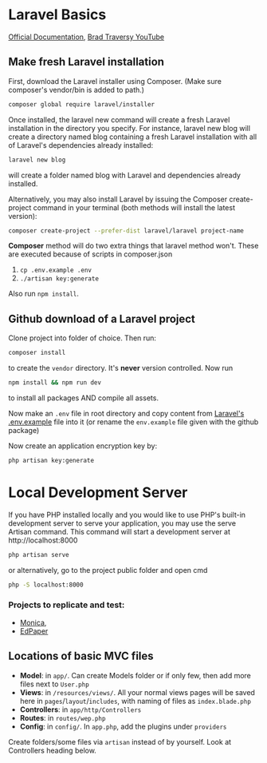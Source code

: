 # Laravel Basics
[Official Documentation](https://laravel.com/docs/), [Brad Traversy YouTube](https://www.youtube.com/playlist?list=PLillGF-RfqbYhQsN5WMXy6VsDMKGadrJ-)

## Make fresh Laravel installation
First, download the Laravel installer using Composer. (Make sure composer's vendor/bin is added to path.)

```bash
composer global require laravel/installer
```
Once installed, the laravel new command will create a fresh Laravel installation in the directory you specify. For instance, laravel new blog will create a directory named blog containing a fresh Laravel installation with all of Laravel's dependencies already installed:

```bash
laravel new blog
```

will create a folder named blog with Laravel and dependencies already installed. 

Alternatively, you may also install Laravel by issuing the Composer create-project command in your terminal (both methods will install the latest version):

```bash
composer create-project --prefer-dist laravel/laravel project-name
```

**Composer** method will do two extra things that laravel method won't. These are executed because of scripts in composer.json
1. `cp .env.example .env`
2. `./artisan key:generate`

Also run `npm install`.

## Github download of a Laravel project
Clone project into folder of choice. Then run: 
```bash
composer install
```
to create the `vendor` directory. It's **never** version controlled. Now run
```bash
npm install && npm run dev
```
to install all packages AND compile all assets.

Now make an `.env` file in root directory and copy content from [Laravel's .env.example](https://raw.githubusercontent.com/laravel/laravel/master/.env.example) file into it (or rename the `env.example` file given with the github package)

Now create an application encryption key by:
```bash
php artisan key:generate
```

# Local Development Server
If you have PHP installed locally and you would like to use PHP's built-in development server to serve your application, you may use the serve Artisan command. This command will start a development server at http://localhost:8000

```bash
php artisan serve
```

or alternatively, go to the project public folder and open cmd

```bash
php -S localhost:8000
```

### Projects to replicate and test:
* [Monica](https://github.com/monicahq/monica),
* [EdPaper](https://github.com/Edraens/EdPaper)

## Locations of basic MVC files
* **Model**: in `app/`. Can create Models folder or if only few, then add more files next to `User.php`
* **Views**: in `/resources/views/`. All your normal views pages will be saved here in `pages`/`layout`/`includes`, with naming of files as `index.blade.php`
* **Controllers**: in `app/http/Controllers`
* **Routes**: in `routes/wep.php`
* **Config**: in `config/`. In `app.php`, add the plugins under `providers`

Create folders/some files via `artisan` instead of by yourself. Look at Controllers heading below.